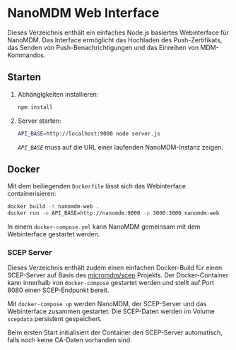# NanoMDM Web Interface

Dieses Verzeichnis enthält ein einfaches Node.js basiertes Webinterface für NanoMDM.
Das Interface ermöglicht das Hochladen des Push-Zertifikats, das Senden von Push-Benachrichtigungen und das Einreihen von MDM-Kommandos.

## Starten

1. Abhängigkeiten installieren:
   ```bash
   npm install
   ```
2. Server starten:
   ```bash
   API_BASE=http://localhost:9000 node server.js
   ```
   *`API_BASE`* muss auf die URL einer laufenden NanoMDM-Instanz zeigen.

## Docker

Mit dem beiliegenden `Dockerfile` lässt sich das Webinterface containerisieren:

```bash
docker build -t nanomdm-web .
docker run -e API_BASE=http://nanomdm:9000 -p 3000:3000 nanomdm-web
```

In einem `docker-compose.yml` kann NanoMDM gemeinsam mit dem Webinterface gestartet werden.

### SCEP Server

Dieses Verzeichnis enthält zudem einen einfachen Docker-Build für einen SCEP-Server auf Basis des [micromdm/scep](https://github.com/micromdm/scep) Projekts. Der Docker-Container kann innerhalb von `docker-compose` gestartet werden und stellt auf Port 8080 einen SCEP-Endpunkt bereit.

Mit `docker-compose up` werden NanoMDM, der SCEP-Server und das Webinterface zusammen gestartet. Die SCEP-Daten werden im Volume `scepdata` persistent gespeichert.

Beim ersten Start initialisiert der Container den SCEP-Server automatisch, falls noch keine CA-Daten vorhanden sind.
